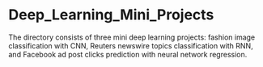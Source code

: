 # Deep_Learning_Mini_Projects


The directory consists of three mini deep learning projects: fashion image classification with CNN, Reuters newswire topics classification with RNN, and Facebook ad post clicks prediction with neural network regression.
